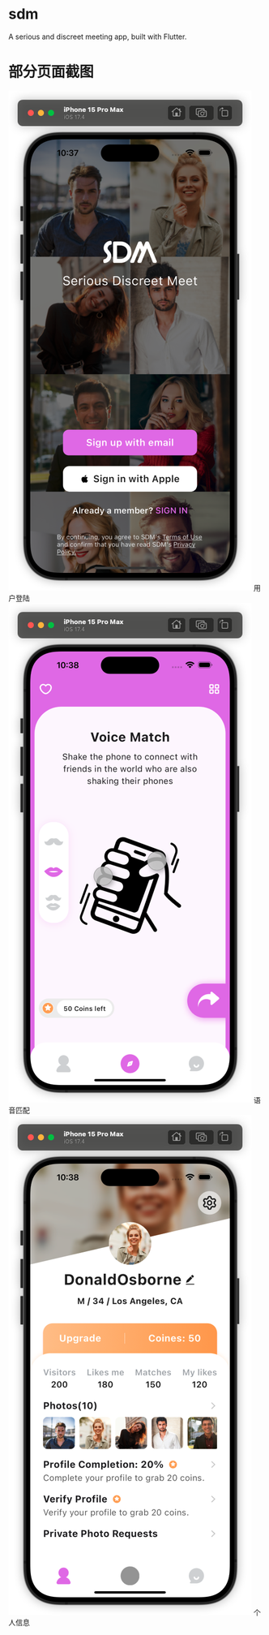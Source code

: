 # sdm
A serious and discreet meeting app, built with Flutter.


# 部分页面截图
![Example Image](https://github.com/darren-you/sdm/blob/master/images/app/login_page.png "用户登录")
用户登陆
![Example Image](https://github.com/darren-you/sdm/blob/master/images/app/match_page.png "语音匹配")
语音匹配
![Example Image](https://github.com/darren-you/sdm/blob/master/images/app/profile_page.png "个人信息")
个人信息


